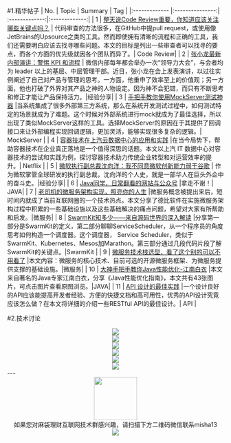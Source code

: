 #1.精华帖子
| No.  | Topic  | Summary | Tag |
|:------------- |:---------------:| :-------------:|:-------------:|
| 1 | [整天说Code Review重要，你知道应该关注哪些关键点吗？](http://mp.weixin.qq.com/s?__biz=MzA5Nzc4OTA1Mw==&mid=2659598372&idx=1&sn=7a3ebbd7eff29c30a2076d5123262701&chksm=8be99536bc9e1c20c48f0c4cd5f6c450170c68a76a24033653841d903068aacae2fd1db4f8f9&mpshare=1&scene=1&srcid=1025e8oFzNvowjvBOr6CUHpb#rd) | 代码审查的方法很多，在GitHub中提pull request，或使用像JetBrains的Upsource之类的工具。然而即使拥有清晰的流程和正确的工具，我们还需要明白应该去找寻哪些问题。本文的目标是列出一些审查者可以找寻的要点，而各个方面的优先级就因各个团队而异了。| Code Review|
| 2 | [张小龙最新内部演讲：警惕 KPI 和流程](http://mp.weixin.qq.com/s?__biz=MjM5ODU3OTIyOA==&mid=2650664095&idx=1&sn=0020122c0f361792f7642a5f73cd916b&chksm=bec1d1ec89b658fa327dfd060b7e1640e5651eab36c13b2027fba66307bfab7b28b80093349a&mpshare=1&scene=1&srcid=10296ldibqF0kh3cENBSxQHD#rd) | 微信内部每年都会举办一次“领导力大会”，与会者均为 leader 以上的基层、中层管理干部。近日，张小龙在会上发表演讲，以过往实例阐述了自己对产品与管理的思考。一方面，他重申了效率至上的价值观；另一方面，他也打破了外界对其产品之神的人物设定。因为神不会犯错，而只有不断思考和修正才能让产品保持活力。|经验分享|
| 3 | [手把手教你使用MockServer测试神器](http://mp.weixin.qq.com/s?__biz=MzIzNDM5OTA5Mw==&mid=2247484438&idx=1&sn=5d37254c658c86374423e7a0a967a9bb&chksm=e8f7b00cdf80391ae82a234aec0eda3765428a45664853fd65061aa8db300566e7a4f26cd4ff&mpshare=1&scene=1&srcid=1027jBJ991wXY93WLtbNHpZA#rd) |当系统集成了很多外部第三方系统，那么在系统开发测试过程中，如何测试特定的场景就成为了难题。这个时候对外部系统进行mock就成为了最佳选择，所以出现了类似MockServer这样的工具。选择MockServer的原因在于其提供了回调接口来让外部编程实现回调逻辑，更加灵活，能够实现很多复杂的逻辑。| MockServer |
| 4 | [容器技术在上汽云数据中心的应用和实践](http://mp.weixin.qq.com/s?__biz=MzA5MzA2Njk5OA==&mid=2650096396&idx=1&sn=bdc768770f4efe8a305b43d631766f9c&chksm=88626095bf15e9831fafbaf43530f5f9990ef3c3a08146b30a7718c4c114da1eb6d33a2e04ae&mpshare=1&scene=1&srcid=1025XU7dGIFengf3WLI8H1m4#rd) |在当今局势下，帮助容器技术在企业真正落地是一个值得深思的话题。本文以上汽 IT 数据中心对容器技术的尝试和实践为例，探讨容器技术助力传统企业转型和对运营效率的提升。| Netflix |
| 5 | [微软执行副总裁沈向洋：我不同意微软创新能力弱于谷歌](http://mp.weixin.qq.com/s?__biz=MjM5MzMyMDE3Mw==&mid=2652196847&idx=1&sn=ef29e2c2035a4476c3a1a0d8cf9b82c4&chksm=bd79326d8a0ebb7b8d4313894eabaf9894a968dff98d6b983854c265a188107417004fdaea11&mpshare=1&scene=1&srcid=1026T3rw9NZGsQhPba508tQX#rd) | 作为微软掌管全球研发的执行副总裁，沈向洋的个人史，就是一部华人在巨头外企中的奋斗史。|经验分享|
| 6 | [Java同学，日常翻看的网站与公众号](http://mp.weixin.qq.com/s?__biz=MzIzODYyNjkzNw==&mid=2247483694&idx=1&sn=197eee67172d3f4d1c4077e453fb8bc9&chksm=e9373038de40b92e62896c166a1011f2fd61c0ed96674d1ef327e1f5783bad7ec5124a456201&mpshare=1&scene=1&srcid=1028UGDTYtGSu7avOqcUAYQ3#rd) |拿走不谢！| JAVA|
| 7 | [老司机的微服务架构实现，照亮你的人生](http://mp.weixin.qq.com/s?__biz=MzI3MzEzMDI1OQ==&mid=2651815259&idx=1&sn=52c3a730dbbcda8b878de718c79a17e0&chksm=f0dc2b27c7aba23177fa9370028fcc5ddf75edc9ea5cb7bb4f359d74b5aa6d9b5b9af2b66ef6&scene=0#rd) |微服务概念被提出来后，短时间内就成了当前互联⽹圈的⼀个技术热点。本⽂分享了德⽐软件在实施微服务架构过程中积累的⼀些基础设施以及这些基础解决的痛点问题，希望对⼤家有所帮助和启发。|微服务|
| 8 | [SwarmKit知多少——来自源码世界的深入解读](http://mp.weixin.qq.com/s?__biz=MzA3MDg4Nzc2NQ==&mid=2652134404&idx=1&sn=6e6d3e95e48409bc5db88a3d225a9101&chksm=84d50c3eb3a2852817ced5c59e5e89a58a23918508e62b7535517db315562da51472d8d04c6b&mpshare=1&scene=1&srcid=1030n3PEWdZp4KIeSpugr1pP#rd) |分享第一部分是SwarmKit的定义，第二部分聊聊ServiceScheduler，从一个程序员的角度思考如何构造一个调度器。这个调度器， Service Scheduler，类似于SwarmKit、Kubernetes、Mesos加Marathon。第三部分通过几段代码片段了解SwarmKit的关键点。|SwarmKit |
| 9 | [微服务技术栈选型，看了这个别的可以不用看了](http://mp.weixin.qq.com/s?__biz=MzI3MzEzMDI1OQ==&mid=2651815289&idx=1&sn=4a38da4294115e5c8f13ca1bdb9cceab&chksm=f0dc2b05c7aba213baa68bd159b7040b5e6a5c52230f8875a724b420dfe21072d74f6671f4e0&mpshare=1&scene=1&srcid=1027KiwVEHB20gwOijNL4Gxv#rd) |本文内容：微服务的核心技术、目前可选的开源微服务框架、为微服务提供支撑的基础设施。|微服务|
| 10 | [大神手把手教你Java性能优化-江南白衣](http://mp.weixin.qq.com/s?__biz=MzI3MzEzMDI1OQ==&mid=2651815337&idx=1&sn=8e846e11e908735a5175c9eacb642329&chksm=f0dc2bd5c7aba2c3fafa009019cc475a9f118178e72ea88511aacb8df5b9aca3e7e226d8d7f2&mpshare=1&scene=1&srcid=10292LUKNUqrVFFqXrVddtDZ#rd) |本文来自著名的Java专家江南白衣，分享《Java性能优化指南》，本文共有43张图片，可点击图片查看原图浏览。|JAVA|
| 11 | [API 设计的最佳实践](https://coyee.com/article/11302-good-practices-in-api-design) |一个设计良好的API应该能提高开发者经验、方便的快捷文档和高可用性，优秀的API设计究竟应该怎么做？在本文将详细的介绍一些RESTful  API的最佳设计。| API |



#2.技术讨论
<div align=center>
<img src="http://fmn.xnpic.com/fmn071/20161030/1530/large_lPxl_1b43000062661e84.jpg" >
</div>

<div align=center>
<img src="http://fmn.xnpic.com/fmn071/20161030/1530/large_L18G_dc77000077711e7f.jpg" >
</div>


<div align=center>
<img src="http://fmn.rrfmn.com/fmn078/20161030/1530/large_mJN0_dd01000077811e7f.jpg" >
</div>

<div align=center>
<img src="http://fmn.rrimg.com/fmn074/20161030/1530/large_nLGC_320f000076811e80.jpg" >
</div>


<div align=center>
<img src="http://fmn.xnpic.com/fmn071/20161030/1530/large_eoHl_91c5000062631e83.jpg" >
</div>

<div align=center>
<img src="http://fmn.rrfmn.com/fmn070/20161030/1530/large_RC02_1b4e0000625f1e84.jpg" >
</div>
---
<div align=center>
<img src="http://tp1.sinaimg.cn/5360958752/180/40095350112/1" width="100" height="100" >
</div>
<html>
<body>
<div align="center" style="border:lpx solid red">
如果您对麻袋理财互联网技术群感兴趣，请扫描下方二维码微信联系misha13
<div align=center>
<img src="http://fmn.rrfmn.com/fmn078/20160501/2225/original_s0Hg_f5cc000266151e83.jpg"  >
</div>
<html>
<body>
<div align="center" style="border:lpx solid red">
</div>

